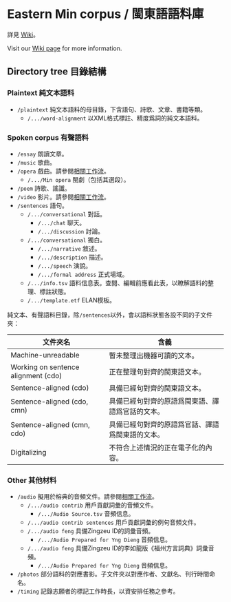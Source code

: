 # Eastern Min corpus / 閩東語語料庫

詳見 [Wiki](https://github.com/MindongLab/cdo-corpus/wiki)。

Visit our [Wiki page](https://github.com/MindongLab/cdo-corpus/wiki) for more information.

## Directory tree 目錄結構

### Plaintext 純文本語料

- `/plaintext` 純文本語料的母目錄，下含語句、詩歌、文章、書籍等類。
  - `/.../word-alignment` 以XML格式標註、精度爲詞的純文本語料。

### Spoken corpus 有聲語料

- `/essay` 朗讀文章。
- `/music` 歌曲。
- `/opera` 戲曲。請參閱[相關工作流](https://github.com/MindongLab/cdo-corpus/projects/3)。
  - `/.../Min opera` 閩劇（包括其選段）。
- `/poem` 詩歌、謠讖。
- `/video` 影片。請參閱[相關工作流](https://github.com/MindongLab/cdo-corpus/projects/1)。
- `/sentences` 語句。
  - `/.../conversational` 對話。
    - `/.../chat` 聊天。
    - `/.../discussion` 討論。
  - `/.../conversational` 獨白。
    - `/.../narrative` 敘述。
    - `/.../description` 描述。
    - `/.../speech` 演說。
    - `/.../formal address` 正式場域。
  - `/.../info.tsv` 語料信息表。查閱、編輯前應看此表，以瞭解語料的整理、標註狀態。
  - `/.../template.etf` ELAN模板。

純文本、有聲語料目錄，除`/sentences`以外，會以語料狀態各設不同的子文件夾：

文件夾名 | 含義
-- | --
Machine-unreadable | 暫未整理出機器可讀的文本。
Working on sentence alignment (cdo) | 正在整理句對齊的閩東語文本。
Sentence-aligned (cdo) | 具備已經句對齊的閩東語文本。
Sentence-aligned (cdo, cmn) | 具備已經句對齊的原語爲閩東語、譯語爲官話的文本。
Sentence-aligned (cmn, cdo) | 具備已經句對齊的原語爲官話、譯語爲閩東語的文本。
Digitalizing | 不符合上述情況的正在電子化的內容。

### Other 其他材料

- `/audio` 擬用於榕典的音頻文件。請參閱[相關工作流](https://github.com/MindongLab/cdo-corpus/projects/4)。
  - `/.../audio contrib` 用戶貢獻詞彙的音頻文件。
    - `/.../Audio Source.tsv` 音頻信息。
  - `/.../audio contrib sentences` 用戶貢獻詞彙的例句音頻文件。
  - `/.../audio feng` 具備Zingzeu ID的詞彙音頻。
    - `/.../Audio Prepared for Yng Dieng` 音頻信息。
  - `/.../audio feng` 具備Zingzeu ID的李如龍版《福州方言詞典》詞彙音頻。
    - `/.../Audio Prepared for Yng Dieng` 音頻信息。
- `/photos` 部分語料的對應書影。子文件夾以對應作者、文獻名、刊行時間命名。
- `/timing` 記錄志願者的標記工作時長，以資安排任務之參考。
